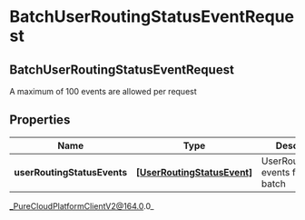 # BatchUserRoutingStatusEventRequest

## BatchUserRoutingStatusEventRequest
A maximum of 100 events are allowed per request

## Properties

|Name | Type | Description | Notes|
|------------ | ------------- | ------------- | -------------|
| **userRoutingStatusEvents** | [**[UserRoutingStatusEvent]**](UserRoutingStatusEvent) | UserRoutingStatus events for this batch | [optional] |



_PureCloudPlatformClientV2@164.0.0_
